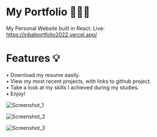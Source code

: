 # My Portfolio 🙇🏻‍♀️

My Personal Website built in React.
Live: https://inbalportfolio2022.vercel.app/

# Features 💡

• Download my resume easily. <br/>
• View my most recent projects, with links to github project. <br/>
• Take a look at my skills I achieved during my studies. <br/>
• Enjoy! 

![Screenshot_1](https://user-images.githubusercontent.com/102725041/197589710-12c2a32f-7e29-4326-8f8d-dae59f3ab596.png)

![Screenshot_2](https://user-images.githubusercontent.com/102725041/197589721-6616273f-22e0-430e-b060-2925afb31583.png)

![Screenshot_3](https://user-images.githubusercontent.com/102725041/197590001-b19b6461-ed90-434d-9d72-3b8d97b6ee75.png)
